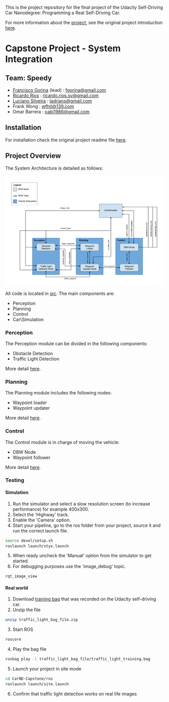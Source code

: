 This is the project repository for the final project of the Udacity Self-Driving Car Nanodegree: Programming a Real Self-Driving Car.

For more information about the [project](https://github.com/udacity/CarND-Capstone/), see the original project introduction [here](https://classroom.udacity.com/nanodegrees/nd013/parts/6047fe34-d93c-4f50-8336-b70ef10cb4b2/modules/e1a23b06-329a-4684-a717-ad476f0d8dff/lessons/462c933d-9f24-42d3-8bdc-a08a5fc866e4/concepts/5ab4b122-83e6-436d-850f-9f4d26627fd9).

# Capstone Project - System Integration

## Team: Speedy

  - [Francisco Gorina](https://github.com/fgorina) (lead) : fgorina@gmail.com
  - [Ricardo Rios](https://github.com/ricardoues) : ricardo.rios.sv@gmail.com
  - [Luciano Silveira](https://github.com/ladrians) : ladrians@gmail.com
  - Frank Wong : wfhit@139.com
  - Omar Barrera : oabj1986@gmail.com

## Installation

For installation check the original project readme file [here](https://github.com/udacity/CarND-Capstone/).
  
## Project Overview

The System Architecture is detailed as follows:

![Architecture](./imgs/final-project-ros-graph-v2.png)

All code is located in [src](./ros/src). The main components are:

  - Perception
  - Planning
  - Control
  - Car\Simulation

### Perception

The Perception module can be divided in the following components:

  - Obstacle Detection
  - Traffic Light Detection

More detail [here](perception.md).

### Planning

The Planning module includes the following nodes:

  - Waypoint loader
  - Waypoint updater

More detail [here](planning.md).

### Control

The Control module is in charge of moving the vehicle:

  - DBW Node
  - Waypoint follower
  
More detail [here](control.md).

### Testing

#### Simulation
1. Run the simulator and select a slow resolution screen (to increase performance) for example 400x300.
2. Select the 'Highway' track.
3. Enable the 'Camera' option.
4. Start your pipeline, go to the ros folder from your project, source it and run the correct launch file.
```bash
source devel/setup.sh
roslaunch launch/styx.launch
```
5. When ready uncheck the 'Manual' option from the simulator to get started.
6. For debugging purposes use the 'image_debug' topic.
```bash
rqt_image_view
```

#### Real world
1. Download [training bag](https://s3-us-west-1.amazonaws.com/udacity-selfdrivingcar/traffic_light_bag_file.zip) that was recorded on the Udacity self-driving car.
2. Unzip the file
```bash
unzip traffic_light_bag_file.zip
```
3. Start ROS
```bash
roscore
```
4. Play the bag file
```bash
rosbag play -l traffic_light_bag_file/traffic_light_training.bag
```
5. Launch your project in site mode
```bash
cd CarND-Capstone/ros
roslaunch launch/site.launch
```
6. Confirm that traffic light detection works on real life images
